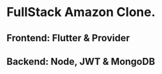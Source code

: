 # FullStack Amazon Clone.

## Frontend: Flutter & Provider 
## Backend: Node, JWT & MongoDB 
  
  
 
 
  
 
